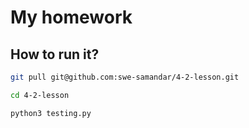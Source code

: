 # My homework

## How to run it?
```bash
git pull git@github.com:swe-samandar/4-2-lesson.git

cd 4-2-lesson

python3 testing.py
```